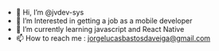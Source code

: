 - 👋 Hi, I’m @jvdev-sys
- 👀 I’m Interested in getting a job as a mobile developer
- 🌱 I’m currently learning javascript and React Native
- 📫 How to reach me : jorgelucasbastosdaveiga@gmail.com

<!---
jvdev-sys/jvdev-sys is a ✨ special ✨ repository because its `README.md` (this file) appears on your GitHub profile.
You can click the Preview link to take a look at your changes.
--->
